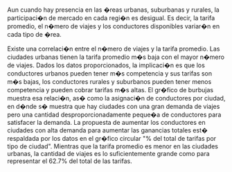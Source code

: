 ﻿
Aun cuando hay presencia en las �reas urbanas, suburbanas y rurales, la participaci�n de mercado en cada regi�n es desigual. Es decir, la tarifa promedio, el n�mero de viajes y los conductores disponibles variar�n en cada tipo de �rea.

Existe una correlaci�n entre el n�mero de viajes y la tarifa promedio. Las ciudades urbanas tienen la tarifa promedio m�s baja con el mayor n�mero de viajes. Dados los datos proporcionados, la implicaci�n es que los conductores urbanos pueden tener m�s competencia y sus tarifas son m�s bajas, los conductores rurales y suburbanos pueden tener menos competencia y pueden cobrar tarifas m�s altas. 
El gr�fico de burbujas muestra esa relaci�n, as� como la asignaci�n de conductores por ciudad, en d�nde s� muestra que hay ciudades con una gran demanda de viajes pero una cantidad desproporcionadamente peque�a de conductores para satisfacer la demanda. 
La propuesta de aumentar los conductores en ciudades con alta demanda para aumentar las ganancias totales est� respaldada por los datos en el gr�fico circular "% del total de tarifas por tipo de ciudad". Mientras que la tarifa promedio es menor en las ciudades urbanas, la cantidad de viajes es lo suficientemente grande como para representar el 62.7% del total de las tarifas.

